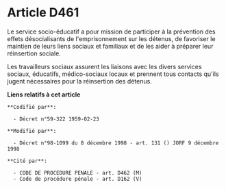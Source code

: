 # Article D461

Le service socio-éducatif a pour mission de participer à la prévention des effets désocialisants de l'emprisonnement sur les
détenus, de favoriser le maintien de leurs liens sociaux et familiaux et de les aider à préparer leur réinsertion sociale.

Les travailleurs sociaux assurent les liaisons avec les divers services sociaux, éducatifs, médico-sociaux locaux et prennent
tous contacts qu'ils jugent nécessaires pour la réinsertion des détenus.

**Liens relatifs à cet article**

	**Codifié par**:

	  - Décret n°59-322 1959-02-23

	**Modifié par**:

	  - Décret n°98-1099 du 8 décembre 1998 - art. 131 () JORF 9 décembre 1998

	**Cité par**:

	  - CODE DE PROCEDURE PENALE - art. D462 (M)
	  - Code de procédure pénale - art. D162 (V)
